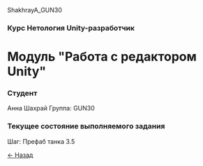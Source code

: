 ShakhrayA_GUN30
### Курс Нетология Unity-разработчик

# Модуль "Работа с редактором Unity"

### Студент
Анна Шахрай
Группа: GUN30

### Текущее состояние выполняемого задания
Шаг: Префаб танка 3.5

[<- Назад](https://github.com/Anthrall/ShakhrayA_GUN30/tree/main)


